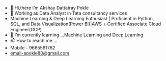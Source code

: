 - 👋 Hi,there  I’m Akshay Dattatray Pokle
- 👀 Working as Data Analyst in Tata consultancy services
- Machine Learning & Deep Learning Enthusiast | Proficient in Python, SQL, and Data Visualization(Power BI)|AWS । Certified Associate Cloud Engineer(GCP)
- 🌱 I’m currently learning ...Machine Learning and Deep Learning
- 📫 How to reach me ...
- Mobile - 9665561762
- email-apokle80@gmail.com

<!---
pokleakshay/pokleakshay is a ✨ special ✨ repository because its `README.md` (this file) appears on your GitHub profile.
You can click the Preview link to take a look at your changes.
--->
